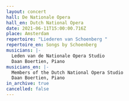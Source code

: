 ```yaml
---
layout: concert
hall: De Nationale Opera
hall_en: Dutch National Opera
date: 2021-06-11T15:00:00.716Z
place: Amsterdam
repertoire: "Liederen van Schoenberg "
repertoire_en: Songs by Schoenberg
musicians: |-
  Leden van de Nationale Opera Studio
  Daan Boertien, Piano
musicians_en: |-
  Members of the Dutch National Opera Studio
  Daan Boertien, Piano
in_archive: true
cancelled: false
---
```

